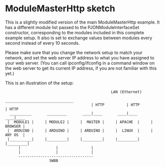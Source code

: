 # ModuleMasterHttp sketch
This is a slightly modified version of the main ModuleMasterHttp example.
It has a different module list passed to the PJONModuleInterfaceSet constructor, corresponding to the modules included in this complete example setup. It also is set to exchange values between modules every second instead of every 10 seconds.

Please make sure that you change the network setup to match your network, and set the web server IP address to what you have assigned to your web server.
(You can call ipconfig/ifconfig in a command window on the web server to get its current IP address, if you are not familiar with this yet.)

This is an illustration of the setup:
```
                                                LAN (Ethernet)
                                        _______________________________
                                       | HTTP          | HTTP          | HTTP
  __________       _________       ____|____       ____|____       ____|____
 |  MODULE1 |     | MODULE2 |     |  MASTER |     | APACHE  |     | BROWSER |
 |  ARDUINO |     | ARDUINO |     | ARDUINO |     |  LINUX  |     | ANY OS  |
 |__________|     |_________|     |_________|     |_________|     |_________|
      |                |               |
      |                |               |
      ----------------------------------
                    SWBB
```